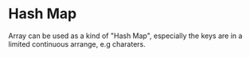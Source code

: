 # Hash Map

Array can be used as a kind of "Hash Map", especially the keys are in a limited continuous arrange, e.g charaters.
